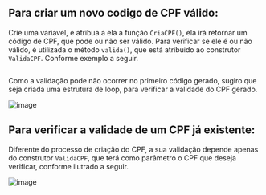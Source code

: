 ## Para criar um novo codigo de CPF válido:

Crie uma variavel, e atribua a ela a função ```CriaCPF()```, ela irá retornar um código de CPF, que pode ou não ser válido. Para verificar se ele é ou não válido, é utilizada o método ```valida()```, que está atribuido ao construtor ```ValidaCPF```. Conforme exemplo a seguir.

<img src="https://user-images.githubusercontent.com/108747806/213822810-43edbe38-fe14-41ac-b206-c1ad431bffb0.png" alt="">



Como a validação pode não ocorrer no primeiro código gerado, sugiro que seja criada uma estrutura de loop, para verificar a validade do CPF gerado.

![image](https://user-images.githubusercontent.com/108747806/213822966-ba12eb40-390e-4216-b9d5-fa4da53af143.png)

## Para verificar a validade de um CPF já existente:

Diferente do processo de criação do CPF, a sua validação depende apenas do construtor ```ValidaCPF```, que terá como parâmetro o CPF que deseja verificar, conforme ilutrado a seguir.

![image](https://user-images.githubusercontent.com/108747806/213823165-8de3c770-19a4-4efe-9a45-a5973a126cda.png)

